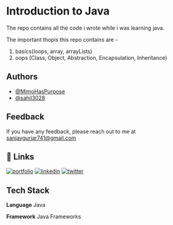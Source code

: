# Introduction to Java



The repo contains all the code i wrote while i was learning java.

The important thopis this repo contains are -
1. basics(loops, array, arrayLists)
2. oops (Class, Object, Abstraction, Encapsulation, Inheritance) 



## Authors

- [@MimoHasPurpose](https://www.github.com/MimoHasPurpose)
- [@sahil3028](https://github.com/sahil3028)


## Feedback

If you have any feedback, please reach out to me at sanjaygurjar741@gmail.com


## 🔗 Links
[![portfolio](https://img.shields.io/badge/my_portfolio-000?style=for-the-badge&logo=ko-fi&logoColor=white)](https://MimoHasPurpose.github.io/jojo/)
[![linkedin](https://img.shields.io/badge/linkedin-0A66C2?style=for-the-badge&logo=linkedin&logoColor=white)](https://www.linkedin.com/in/sanjay-singh-gurjar-518241297/)
[![twitter](https://img.shields.io/badge/twitter-1DA1F2?style=for-the-badge&logo=twitter&logoColor=white)](https://x.com/MimoSMindIsmall)


## Tech Stack

**Language** Java

**Framework** Java Frameworks



